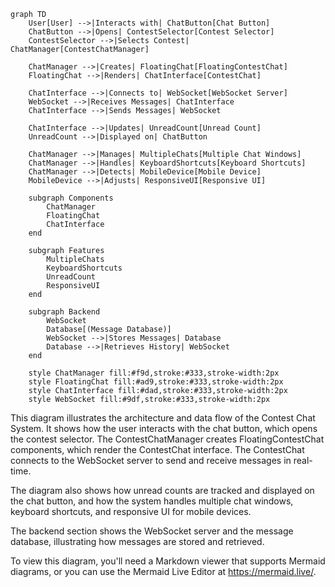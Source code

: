 ```mermaid
graph TD
    User[User] -->|Interacts with| ChatButton[Chat Button]
    ChatButton -->|Opens| ContestSelector[Contest Selector]
    ContestSelector -->|Selects Contest| ChatManager[ContestChatManager]

    ChatManager -->|Creates| FloatingChat[FloatingContestChat]
    FloatingChat -->|Renders| ChatInterface[ContestChat]

    ChatInterface -->|Connects to| WebSocket[WebSocket Server]
    WebSocket -->|Receives Messages| ChatInterface
    ChatInterface -->|Sends Messages| WebSocket

    ChatInterface -->|Updates| UnreadCount[Unread Count]
    UnreadCount -->|Displayed on| ChatButton

    ChatManager -->|Manages| MultipleChats[Multiple Chat Windows]
    ChatManager -->|Handles| KeyboardShortcuts[Keyboard Shortcuts]
    ChatManager -->|Detects| MobileDevice[Mobile Device]
    MobileDevice -->|Adjusts| ResponsiveUI[Responsive UI]

    subgraph Components
        ChatManager
        FloatingChat
        ChatInterface
    end

    subgraph Features
        MultipleChats
        KeyboardShortcuts
        UnreadCount
        ResponsiveUI
    end

    subgraph Backend
        WebSocket
        Database[(Message Database)]
        WebSocket -->|Stores Messages| Database
        Database -->|Retrieves History| WebSocket
    end

    style ChatManager fill:#f9d,stroke:#333,stroke-width:2px
    style FloatingChat fill:#ad9,stroke:#333,stroke-width:2px
    style ChatInterface fill:#dad,stroke:#333,stroke-width:2px
    style WebSocket fill:#9df,stroke:#333,stroke-width:2px
```

This diagram illustrates the architecture and data flow of the Contest Chat System. It shows how the user interacts with the chat button, which opens the contest selector. The ContestChatManager creates FloatingContestChat components, which render the ContestChat interface. The ContestChat connects to the WebSocket server to send and receive messages in real-time.

The diagram also shows how unread counts are tracked and displayed on the chat button, and how the system handles multiple chat windows, keyboard shortcuts, and responsive UI for mobile devices.

The backend section shows the WebSocket server and the message database, illustrating how messages are stored and retrieved.

To view this diagram, you'll need a Markdown viewer that supports Mermaid diagrams, or you can use the Mermaid Live Editor at https://mermaid.live/.
